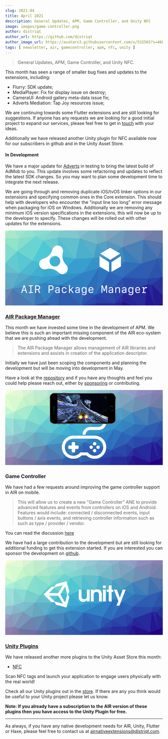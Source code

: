 ```yaml
---
slug: 2021-04
title: April 2021
description: General Updates, APM, Game Controller, and Unity NFC 
image: images/game-controller.png
author: distriqt
author_url: https://github.com/distriqt
author_image_url: https://avatars3.githubusercontent.com/u/532565?s=460&v=4
tags: [ newsletter, air, gamecontroller, apm, nfc, unity ]
---
```


> General Updates, APM, Game Controller, and Unity NFC.

This month has seen a range of smaller bug fixes and updates to the extensions, including:

- Flurry: SDK update;
- MediaPlayer: Fix for display issue on destroy;
- CameraUI: Android gallery meta-data issue fix;
- Adverts Mediation: Tap Joy resources issue;

We are continuing towards some Flutter extensions and are still looking for suggestions. If anyone has any requests we are looking for a good initial project to expand our services, please feel free to get in [touch](mailto:airnativeextensions@distriqt.com) with your ideas.

Additionally we have released another Unity plugin for NFC available now for our subscribers in github and in the Unity Asset Store. 

<!--truncate-->


#### In Development

We have a major update for [Adverts](https://airnativeextensions.com/extension/com.distriqt.Adverts) in testing to bring the latest build of AdMob to you. This update involves some refactoring and updates to reflect the latest SDK changes. So you may want to plan some development time to integrate the next release. 

We are going through and removing duplicate iOS/tvOS linker options in our extensions and specifying common ones in the Core extension. This should help with developers who encounter the "input line too long" error message when packaging for iOS on Windows. Additionally we are removing any minimum iOS version specifications in the extensions, this will now be up to the developer to specify. These changes will be rolled out with other updates for the extensions.


![](images/airpackagemanager.png)




### [AIR Package Manager](https://github.com/airsdk/apm)

This month we have invested some time in the development of APM. We believe this is such an important missing component of the AIR eco-system that we are pushing ahead with the development. 

>
> The AIR Package Manager allows management of AIR libraries and extensions and assists in creation of the application descriptor.
>

Initially we have just been scoping the components and planning the development but will be moving into development in May.

Have a look at the [repository](https://github.com/airsdk/apm) and if you have any thoughts and feel you could help please reach out, either by [sponsoring](https://github.com/sponsors/marchbold) or contributing.





![](images/game-controller.png)


### Game Controller

We have had a few requests around improving the game controller support in AIR on mobile. 

> This will allow us to create a new "Game Controller" ANE to provide advanced features and events from controllers on iOS and Android. Features would include: connected / disconnected events, input buttons / axis events, and retrieving controller information such as such as type / provider / vendor.

You can read the discussion [here](https://forum.starling-framework.org/d/23008-gamepad-controller-support-iosandroid/18)

We have had a large contribution to the development but are still looking for additional funding to get this extension started. If you are interested you can sponsor the development on [github](https://github.com/sponsors/distriqt).





![](images/unity.png)


### [Unity Plugins](https://assetstore.unity.com/publishers/46451)

We have released another more plugins to the Unity Asset Store this month:

- [NFC](https://assetstore.unity.com/packages/tools/integration/nfc-190517) 

Scan NFC tags and launch your application to engage users physically with the real world! 

Check all our Unity plugins out in the [store](https://assetstore.unity.com/publishers/46451). If there are any you think would be useful to your Unity project please let us know.

**Note: If you already have a subscription to the AIR version of these plugins then you have access to the Unity Plugin for free.**




---

As always, if you have any native development needs for AIR, Unity, Flutter or Haxe, please feel free to contact us at [airnativeextensions@distriqt.com](mailto:airnativeextensions@distriqt.com).


